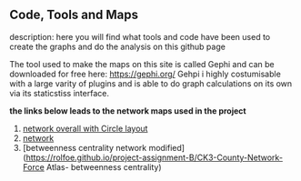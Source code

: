 Code, Tools and Maps
--

description: here you will find what tools and code have been used to create the graphs and do the analysis on this github page
<insert link to code here>
  

The tool used to make the maps on this site is called Gephi and can be downloaded  for free here: https://gephi.org/
Gehpi i highly costumisable with a large varity of plugins and is able to do graph calculations on its own via its staticstiss interface.
<insert what is done via unkonw tool here>


**the links below leads to the network maps used in the project**
1. [network overall with Circle layout](https://rolfoe.github.io/project-assignment-B/CK3-County-Network-Circlelayout)
2. [network](https://rolfoe.github.io/project-assignment-B/CK3-County-Network-Force)
3. [betweenness centrality network modified](https://rolfoe.github.io/project-assignment-B/CK3-County-Network-Force Atlas- betweenness centrality)
